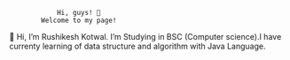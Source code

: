                 Hi, guys! 👋
            Welcome to my page!
👋 Hi, I’m Rushikesh Kotwal. I’m Studying in BSC (Computer science).I have currenty learning of data structure and algorithm with Java Language.
